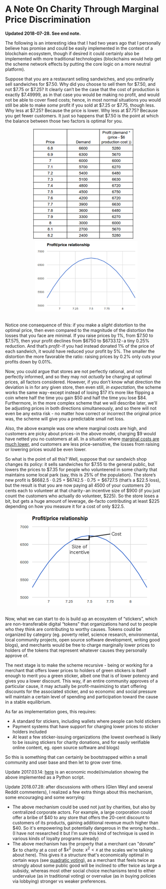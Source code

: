 [category]: <> (General)
[date]: <> (2017/03/11)
[title]: <> (A Note On Charity Through Marginal Price Discrimination)
[pandoc]: <> (--mathjax)

# A Note On Charity Through Marginal Price Discrimination
**Updated 2018-07-28. See end note.**

The following is an interesting idea that I had two years ago that I personally believe has promise and could be easily implemented in the context of a blockchain ecosystem, though if desired it could certainly also be implemented with more traditional technologies (blockchains would help get the scheme network effects by putting the core logic on a more neutral platform).

Suppose that you are a restaurant selling sandwiches, and you ordinarily sell sandwiches for $7.50. Why did you choose to sell them for $7.50, and not $7.75 or $7.25? It clearly can’t be the case that the cost of production is exactly $7.49999, as in that case you would be making no profit, and would not be able to cover fixed costs; hence, in most normal situations you would still be able to make _some_ profit if you sold at $7.25 or $7.75, though less. Why less at $7.25? Because the price is lower. Why less at $7.75? Because you get fewer customers. It just so happens that $7.50 is the point at which the balance between those two factors is optimal for you.

<center>
<img src="/images/a-note-on-charity-files/pic1.png" style="width: 330px">
<img src="/images/a-note-on-charity-files/pic2.png" style="width: 330px; margin-left: 20px">
</center>
<br>

Notice one consequence of this: if you make a _slight_ distortion to the optimal price, then even compared to the magnitude of the distortion the losses that you face are minimal. If you raise prices by 1%, from $7.50 to $7.575, then your profit declines from $6750 to $6733.12 - a tiny 0.25% reduction. And that’s _profit_ - if you had instead donated 1% of the price of each sandwich, it would have reduced your profit by 5%. The smaller the distortion the more favorable the ratio: raising prices by 0.2% only cuts your profits down by 0.01%.

Now, you could argue that stores are not perfectly rational, and not perfectly informed, and so they may not _actually_ be charging at optimal prices, all factors considered. However, if you don’t know what direction the deviation is in for any given store, then even still, _in expectation_, the scheme works the same way - except instead of losing $17 it’s more like flipping a coin where half the time you gain $50 and half the time you lose $84. Furthermore, in the more complex scheme that we will describe later, we'll be adjusting prices in both directions simultaneously, and so there will not even be any extra risk - no matter how correct or incorrect the original price was, the scheme will give you a predictable small net loss.

Also, the above example was one where marginal costs are high, and customers are picky about prices - in the above model, charging $9 would have netted you no customers at all. In a situation where [marginal costs are much lower](http://www.thezeromarginalcostsociety.com/), and customers are less price-sensitive, the losses from raising or lowering prices would be even lower.

So what is the point of all this? Well, suppose that our sandwich shop changes its policy: it sells sandwiches for $7.55 to the general public, but lowers the prices to $7.35 for people who volunteered in some charity that maintains some local park (say, this is 25% of the population). The store’s new profit is $\$6682.5 \cdot 0.25+\$6742.5 \cdot 0.75=\$6727.5$ (that’s a $22.5 loss), but the result is that you are now paying all 4500 of your customers 20 cents each to volunteer at that charity - an incentive size of $900 (if you just count the customers who actually do volunteer, $225). So the store loses a bit, but gets a huge amount of leverage, de-facto contributing at least $225 depending on how you measure it for a cost of only $22.5.

<center>
<img src="/images/a-note-on-charity-files/pic3.png">
</center>
<br>

Now, what we can start to do is build up an ecosystem of “stickers”, which are non-transferable digital “tokens” that organizations hand out to people who they think are contributing to worthy causes. Tokens could be organized by category (eg. poverty relief, science research, environmental, local community projects, open source software development, writing good blogs), and merchants would be free to charge marginally lower prices to holders of the tokens that represent whatever causes they personally approve of.

The next stage is to make the scheme recursive - being or working for a merchant that offers lower prices to holders of green stickers is itself enough to merit you a green sticker, albeit one that is of lower potency and gives you a lower discount. This way, if an entire community approves of a particular cause, it may actually be profit-maximizing to start offering discounts for the associated sticker, and so economic and social pressure will maintain a certain level of spending and participation toward the cause in a stable equilibrium.

As far as implementation goes, this requires:

* A standard for stickers, including wallets where people can hold stickers
* Payment systems that have support for charging lower prices to sticker holders included
* At least a few sticker-issuing organizations (the lowest overhead is likely to be issuing stickers for charity donations, and for easily verifiable online content, eg. open source software and blogs)

So this is something that can certainly be bootstrapped within a small community and user base and then let to grow over time.

Update 2017.03.14: [here](https://github.com/vbuterin/research/blob/master/charity_sim.py) is an economic model/simulation showing the above implemented as a Python script.

Update 2018.07.28: after discussions with others (Glen Weyl and several Reddit commenters), I realized a few extra things about this mechanism, some encouraging and some worrying:

* The above mechanism could be used not just by charities, but also by centralized corporate actors. For example, a large corporation could offer a bribe of $40 to any store that offers the 20-cent discount to customers of its products, gaining additional revenue much higher than $40. So it's empowering but potentially dangerous in the wrong hands... (I have not researched it but I'm sure this kind of technique is used in various kinds of loyalty programs already)
* The above mechanism has the property that a merchant can "donate" $\$x$ to charity at a cost of $\$x^{2}$ (note: $x^{2}<x$ at the scales we're talking about here). This gives it a structure that's economically optimal in certain ways (see [quadratic voting](https://papers.ssrn.com/sol3/papers.cfm?abstract_id=2003531)), as a merchant that feels twice as strongly about some public good will be inclined to offer twice as large a subsidy, whereas most other social choice mechanisms tend to either undervalue (as in traditional voting) or overvalue (as in buying policies via lobbying) stronger vs weaker preferences.
